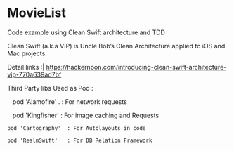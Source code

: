 # MovieList
Code example using Clean Swift architecture and TDD

Clean Swift (a.k.a VIP) is Uncle Bob’s Clean Architecture applied to iOS and Mac projects.

Detail links :|
https://hackernoon.com/introducing-clean-swift-architecture-vip-770a639ad7bf


Third Party libs Used as Pod :

    pod 'Alamofire' .  : For network requests 
   
    pod 'Kingfisher'   : For image caching and Requests 
   
    pod 'Cartography'  : For Autolayouts in code 
   
    pod 'RealmSwift'   : For DB Relation Framework 
   


